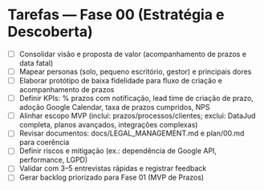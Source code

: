 # Tarefas — Fase 00 (Estratégia e Descoberta)

- [ ] Consolidar visão e proposta de valor (acompanhamento de prazos e data fatal)
- [ ] Mapear personas (solo, pequeno escritório, gestor) e principais dores
- [ ] Elaborar protótipo de baixa fidelidade para fluxo de criação e acompanhamento de prazos
- [ ] Definir KPIs: % prazos com notificação, lead time de criação de prazo, adoção Google Calendar, taxa de prazos cumpridos, NPS
- [ ] Alinhar escopo MVP (inclui: prazos/processos/clientes; exclui: DataJud completa, planos avançados, integrações complexas)
- [ ] Revisar documentos: docs/LEGAL_MANAGEMENT.md e plan/00.md para coerência
- [ ] Definir riscos e mitigação (ex.: dependência de Google API, performance, LGPD)
- [ ] Validar com 3–5 entrevistas rápidas e registrar feedback
- [ ] Gerar backlog priorizado para Fase 01 (MVP de Prazos)